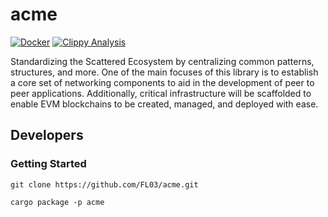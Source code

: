 # acme

[![Docker](https://github.com/FL03/acme/actions/workflows/docker.yml/badge.svg)](https://github.com/FL03/acme/actions/workflows/docker.yml)
[![Clippy Analysis](https://github.com/FL03/acme/actions/workflows/rust-clippy.yml/badge.svg)](https://github.com/FL03/acme/actions/workflows/rust-clippy.yml)

Standardizing the Scattered Ecosystem by centralizing common patterns, structures, and more. One of the main focuses of
this library is to establish a core set of networking components to aid in the development of peer to peer applications.
Additionally, critical infrastructure will be scaffolded to enable EVM blockchains to be created, managed, and deployed
with ease.

## Developers

### Getting Started

    git clone https://github.com/FL03/acme.git

    cargo package -p acme
    